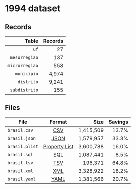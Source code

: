 # 1994 dataset

## Records

|          Table | Records |
| --------------:| -------:|
|           `uf` |      27 |
|  `mesorregiao` |     137 |
| `microrregiao` |     558 |
|    `municipio` |   4,974 |
|     `distrito` |   9,241 |
|  `subdistrito` |     155 |

## Files

| File           | Format                                                       |      Size | Savings |
| -------------- |:------------------------------------------------------------:| ---------:| -------:|
| `brasil.csv`   | [CSV](https://en.wikipedia.org/wiki/Comma-separated_values)  | 1,415,509 |   13.7% |
| `brasil.json`  | [JSON](https://en.wikipedia.org/wiki/JSON)                   | 1,579,957 |   33.3% |
| `brasil.plist` | [Property List](https://en.wikipedia.org/wiki/Property_list) | 3,600,788 |   16.0% |
| `brasil.sql`   | [SQL](https://en.wikipedia.org/wiki/SQL)                     | 1,087,441 |    8.5% |
| `brasil.tsv`   | [TSV](https://en.wikipedia.org/wiki/Tab-separated_values)    |   196,371 |   64.8% |
| `brasil.xml`   | [XML](https://en.wikipedia.org/wiki/XML)                     | 3,328,922 |   18.2% |
| `brasil.yaml`  | [YAML](https://en.wikipedia.org/wiki/YAML)                   | 1,381,566 |   20.7% |
